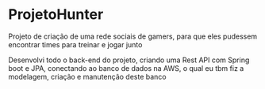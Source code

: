 # ProjetoHunter

Projeto de criação de uma rede sociais de gamers, para que eles pudessem encontrar times para treinar e jogar junto

Desenvolvi todo o back-end do projeto, criando uma Rest API com Spring boot e JPA, conectando ao banco de dados na AWS, o qual eu tbm fiz a modelagem, criação e manutenção deste banco
